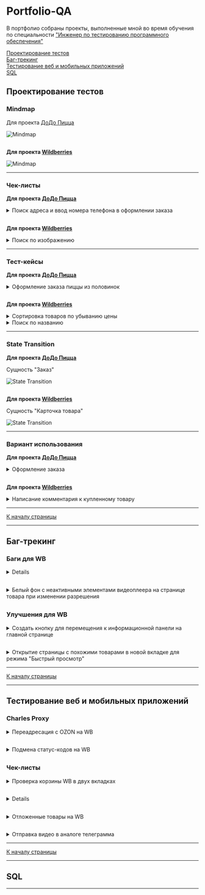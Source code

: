 # <a name="up" />Portfolio-QA

В портфолио собраны проекты, выполненные мной во время обучения по специальности ["Инженер по тестированию программного обеспечения"](https://software-testing.ru/edu/3-online/331-qa-engineer#%D0%BF%D0%BE%D0%B4%D1%80%D0%BE%D0%B1%D0%BD%D0%B0%D1%8F-%D0%BF%D1%80%D0%BE%D0%B3%D1%80%D0%B0%D0%BC%D0%BC%D0%B0)

[Проектирование тестов](#1)<br>
[Баг-трекинг](#2)<br>
[Тестирование веб и мобильных приложений](#3)<br>
[SQL](#4)<br>

## <a name="1" />Проектирование тестов
  
### Mindmap
  
Для проекта [ДоДо Пицца](https://dodopizza.ru/)

![Mindmap](https://i.ibb.co/cK07nWTw/1.png)

##

**Для проекта [Wildberries](https://www.wildberries.ru/)**

![Mindmap](https://i.ibb.co/sph0LH8V/1.png)

-----

### Чек-листы

**Для проекта [ДоДо Пицца](https://dodopizza.ru/)**

<details> <summary>Поиск адреса и ввод номера телефона в оформлении заказа</summary>

| № | Проверка | Пример | Ожидаемый результат
|-|---|---|---|
*Адрес в поле поиска*
| 1 | Город улица дом | Иваново Ленина 22 | Адрес найден |
| 2 |	С измененным порядком составляющих |	22 Ленина Иваново |	Адрес найден |
| 3 |	Через пробел |	Ленина 22 |	Подсказка адресов в которых есть "Ленина, 22" |
| 4 |	Через запятую |	Ленина, 22 |	Подсказка адресов в которых есть "Ленина, 22" |
| 5 |	Через точку |	Ленина. 22 |	Подсказка адресов в которых есть "Ленина, 22" |
| 6 |	Слитно | Ленина22 |	Подсказка адресов в которых есть "Ленина, 22" |
| 7 |	Верхний регистр |	ЛЕНИНА | Подсказка адресов в которых есть "Ленина" |
| 8 |	Нижний регистр | ленина |	Подсказка адресов в которых есть "Ленина" |
| 9 |	Смешанный регистр |	ЛеНиНа | Подсказка адресов в которых есть "Ленина" |
| 10 | С ошибкой |	Ленена |	Подсказка адресов в которых есть "Ленина" |
| 11 | Город | Москва |	Подсказка с адресами в данном городе |
| 12 | Улица | Ленина |	Подсказка адресов в которых есть "Ленина" |
| 13 | На английской раскладке | Vjcrdf |	Подсказка с адресами в данном городе (Москва) |
| 14 | Адрес пиццерии "ДОДО" | ДоДо |	Подсказка с адресами пиццерии "ДОДО" |
| 15 | Район |	Ленинский |	Нет результатов по району. Есть подсказки содержащие в адресе "Ленинский" |
| 16 | Номер дома (пограничное значение) | 7 |	Нет результатов по номеру дома. Нет подсказок по номеру дома |
| 17 | При написании цифр буквами |	Двадцати шести бакинских комиссаров |	Ошибка “Не нашли такой адрес, попробуйте ещё раз” |
| 18 | Разговорный | Питер | Подсказки с городом “Санкт-Петербург” |
| 19 | На английском языке | Saratov | Нужный город не найден |
| 20 | Станция метро | ВДНХ |	Ошибка «Не нашли такой адрес, попробуйте ещё раз» |
| 21 | Вне зоны доставки | посёлок Ключи, Красноармейская улица, 2 | Ошибка «Адрес не входит в зону доставки» |
| 22 | Текстом без адреса |	Привезите мне пиццу |	Ошибка «Не нашли такой адрес, попробуйте ещё раз» |
| 23 | Пустое поле (логическая граница) |	 | Нет подсказок. Сохранение адреса недоступно |
| 24 | 999 999 символов (технологическая граница) |	 | Система не распознает запрос |
*Адрес по метке на карте*
| 25 | В зоне доставки на строении с номером |  | Адрес найден |
| 26 | В зоне доставки рядом со строениями с номерами |  | Определяется ближайший адрес |
| 27 | В зоне доставки без строений с номерами |  | Ошибка "Не удалось определить Ваше местоположение" |
| 28 | Без метки (логическая граница) |  | Ошибка "Не удалось определить Ваше местоположение" |
| 29 | Вне зоны доставки в пределах населенных пунктов |  | Ошибка "Не удалось определить Ваше местоположение" |
| 30 | Вне зоны доставки на границе карты (технологическая граница) |  | Ошибка "Не удалось определить Ваше местоположение" |
*Номер телефона*
| 31 | Мобильный: 10 цифр после 7 (произвольная граница) | 78007255725 | На номер отправлен код подтверждения |
| 32 | Домашний с кодом города | 4932351155 | На номер отправлен код подтверждения |
| 33 | Домашний без кода города | 351155 | Выслать код подтверждения недоступно |
| 34 | Несуществующий номер | 71111111111 | Выслать код подтверждения недоступно |
| 35 | Все 0 после 7 | 70000000000 | Выслать код подтверждения недоступно |
| 36 | Пустое поле (логическая граница) |  | Выслать код подтверждения недоступно |
| 37 | 1 цифра (логическая граница) | 7 | Выслать код подтверждения недоступно |
| 38 | 9 цифр после 7 (пограничное значение) | 7929085040 | Выслать код подтверждения недоступно |
| 39 | 11 цифр после 7 (пограничное значение) | 792908504001 | Выслать код подтверждения недоступно |
| 40 | Вставка 999 цифр (технологическая граница) |  | Обрезается до первых 10 |
| 41 | Вставка 999 цифр и букв (технологическая граница) |  | Обрезается до первых 10 цифр |
| 42 | Буквами | АБВ | Ввод букв недоступен |

</details>

##

**Для проекта [Wildberries](https://www.wildberries.ru/)**

<details> <summary>Поиск по изображению</summary>

| № | Проверка | Ожидаемый результат
|-|---|---|
*Расширения*
| 1 | JPG | Успешная загрузка файла |
| 2 | JPEG | Успешная загрузка файла |
| 3 | PNG | Успешная загрузка файла |
| 4 | GIF | Успешная загрузка файла |
| 5 | BMP | Успешная загрузка файла |
| 6 | PDF | Ошибка загрузки изображения, отображается ошибка с требованием к изображению “поддерживаются только следующие расширения файлов: JPG, JPEG, PNG, BMP, GIF” |
| 7 | TXT | Ошибка загрузки изображения, отображается ошибка с требованием к изображению “поддерживаются только следующие расширения файлов: JPG, JPEG, PNG, BMP, GIF” |
| 8 | TXT переименованный в JPG | Ошибка загрузки изображения, отображается ошибка с требованием к изображению “поддерживаются только следующие расширения файлов: JPG, JPEG, PNG, BMP, GIF” |
| 9 | JPG переименованный в TXT | Ошибка загрузки изображения, отображается ошибка с требованием к изображению “поддерживаются только следующие расширения файлов: JPG, JPEG, PNG, BMP, GIF” |
*Вес файла*
| 10 | 49,9 Мб (пограничное значение снизу) | Успешная загрузка файла |
| 11 | 50 Мб (произвольная граница) | Успешная загрузка файла |
| 12 | 50,1 Мб (пограничное значение сверху) | Ошибка загрузки изображения, отображается ошибка с требованием к изображению “вес фотографии не превышает 50 Мб” |
| 13 | 0 Кб (логическая граница) | Ошибка загрузки изображения, отображается ошибка с требованием к изображению “вес фотографии не превышает 50 Мб” |
| 14 | 1 Кб (логическая граница) | Успешная загрузка файла |
| 15 | 5 Гб (технологическая граница) | Ошибка загрузки изображения, отображается ошибка с требованием к изображению “вес фотографии не превышает 50 Мб” |
*Ширина и высота изображения*
| 16 | Ширина 250, высота 250 (внутри диапозона) | Успешная загрузка файла |
| 17 | Ширина 75, высота 75 (произвольная граница) | Успешная загрузка файла |
| 18 | Ширина 75, высота 76 (пограничное значение по высоте сверху) | Успешная загрузка файла |
| 19 | Ширина 76, высота 75 (пограничное значение по ширине сверху) | Успешная загрузка файла |
| 20 | Ширина 75, высота 200 (внутри диапазона по высоте) | Успешная загрузка файла |
| 21 | Ширина 200, высота 75 (внутри диапазона по ширине) | Успешная загрузка файла |
| 22 | Ширина 74, высота 75 (пограничное значение по ширине снизу) | Ошибка загрузки изображения, отображается ошибка с требованием к изображению “ширина и высота фотографии не меньше 75 пикселей” |
| 23 | Ширина 75, высота 74 (пограничное значение по высоте снизу) | Ошибка загрузки изображения, отображается ошибка с требованием к изображению “ширина и высота фотографии не меньше 75 пикселей” |
| 24 | Ширина 1, высота 1 (логическая граница) | Ошибка загрузки изображения, отображается ошибка с требованием к изображению “ширина и высота фотографии не меньше 75 пикселей” |
| 25 | Ширина 75, высота 100 000 (технологическая граница по высоте) | Ошибка загрузки изображения, отображается ошибка с требованием к изображению “ширина и высота фотографии не меньше 75 пикселей” |
| 26 | Ширина 100 000, высота 75 (технологическая граница по ширине) | Ошибка загрузки изображения, отображается ошибка с требованием к изображению “ширина и высота фотографии не меньше 75 пикселей” |
*Релевантность поиска по фото*
| 27 | Изображение с черной мужской курткой | Поиск выдает варианты черных мужских курток |
| 28 | Изображение с героем из мультфильма Disney | Поиск выдает варианты товаров с изображением героя |
| 29 | Изображение с космосом | Поиск выдает варианты товаров у которых изображение товара содержит изображение космоса |
| 30 | Фото лица девушки | Поиск выдает варианты товаров у которых изображение товара содержит изображение лица девушки |
| 31 | Изображение с текстом “куртка” на белом фоне | Поиск выдает варианты товаров у которых изображение товара содержит надписи на белом фоне |
| 32 | Все пиксели одного цвета (черного) | Поиск выдает варианты товаров у которых изображение товара подходит по цвету изображения |
*Название файла*
| 33 | Слово кириллицей (куртка) | Успешная загрузка файла |
| 34 | Цифрами (“1”) – (логическая граница) | Успешная загрузка файла |
| 35 | Слово латиницей (“coat”) | Успешная загрузка файла |
| 36 | Набором букв на латинице (“qwerty”) | Успешная загрузка файла |
| 37 | Набором букв на кириллице (“йцукен”) | Успешная загрузка файла |
| 38 | С точкой (”.”) | Успешная загрузка файла |
| 39 | С пробелом (” “) | Успешная загрузка файла |
| 40 | Без текста (”.jpg”) – (логическая граница) | Успешная загрузка файла |
| 41 | Спецсимволы (”@”) | Успешная загрузка файла |
| 42 | Максимальное количество символов для Windows (255) – (технологическая граница) | Успешная загрузка файла |
*Влияние названия на результат поиска*
| 43 | На фото черная мужская куртка, название “белая женская куртка” | Нет влияния. Поиск выдает варианты товаров, релевантные загруженному изображению |

</details>

-----

### Тест-кейсы

**Для проекта [ДоДо Пицца](https://dodopizza.ru/)**

<details>
<summary>Оформление заказа пиццы из половинок</summary>
  
| № | Описание шага | 
|-|---|
*Влияние названия на результат поиска*
| 1 | Создан пользователь ( +7 999 999 99 99) |
| 2 | К номеру ( +7 999 999 99 99) есть доступ |
| 3 | В корзине 0 товаров |
| 4 | Есть доступ к БД (Логин / пароль :  Admin / 987654) |
| 5 | Присваиваемый номер заказа всегда уникальный |
*Шаги* 
| 1 | Открыть главную страницу [ДоДо Пицца](https://dodopizza.ru/) |
| 2 | Нажать кнопку «Войти» |
| 3 | Авторизоваться по номеру ( +7 999 999 99 99) и высланному на номер персональному коду |
| 4 | Перейти в категорию «Пиццы» |
| 5 | Найти продукцию «Пицца из половинок» и нажать кнопку «Собрать» |
| 6 | Выбрать первую половинку, например «Креветки со сладким чили» |
| 7 | Выбрать вторую половинку, например «Ветчина и сыр» |
| 8 | Нажать кнопку «В корзину» |
| 9 | Нажать кнопку «Корзина» |
| 10 | Нажать кнопку «К оформлению заказа» |
| 11 | В поле «имя» указать имя (например “Павел”) |
| 12 | В поле «адрес» указать способ доставки (например самовывоз с адресом пиццерии из предлагаемого списка) |
| 13 | Выбрать способ оплаты (например наличными) |
| 14 | Нажать кнопку «Оформить заказ» |

#### ***Ожидаемый результат***
В базе данных в таблице “create_order” есть новая запись о созданном заказе. На странице оформления заказа есть информация:
- Адрес пиццерии, выбранный в шаге 12;
- Способ оплаты, выбранный в шаге 13;
- Состав заказа: пицца из половинок, указанные в шагах 6 и 7;
- Номер заказа.

</details>

##

**Для проекта [Wildberries](https://www.wildberries.ru/)**

<details>
<summary>Сортировка товаров по убыванию цены</summary>

| № | Описание шага | 
|-|---|
*Предварительные условия*
| 1 | Войти в систему [Wildberries](https://www.wildberries.ru/) как администратор (admin / qwerty) |
| 2 | Создать товары в системе (см. ТК «Создание товара») одной категории (например «шахматы» с ценами: 15 000 руб., 20 000 руб., 30 000 руб. от продавца с рейтингом 4,9 и еще два товара: один с ценой 20 000 руб. от того же продавца, что и первый с ценой 20 000 руб. и один с ценой 20 000 руб., но от другого продавца с рейтингом 5.0) |
| 3 | К третьему товару применить скидку 40 % (цена без скидки 30000, со скидкой 18000) |
| 4 | Товары с одной ценой сортируются между собой исходя от оценки продавца (от большей к меньшей). Если оценки идентичные, то сортировка происходит исходя от времени создания в системе карточки товара (от новых к старым). Время создания учитывается в БД в миллисекундах, таким образом не может быть более 1 товара, созданного в идентичное время. Товары с одной ценой от одного продавца, также сортируются по времени создания карточки. |
*Шаги*
| 1 | Открыть главную страницу сайта [Wildberries](https://www.wildberries.ru/) |
| 2 | В поле поиска ввести название товара, пример «шахматы» |
| 3 | Навести курсор на иконку «По популярности» и выбрать «По убыванию цены» |

#### ***Ожидаемый результат***
Найденные товары «шахматы» отображаются в порядке убывания, от максимальной цены к минимальной с учетом скидки, при этом товары с одинаковой ценой отображаются, учитывая рейтинг продавца и время создания карточки:
- С ценой 20000 (от продавца с рейтингом 5.0);
- С ценой 20000 (от продавца с рейтингом 4.9, карточка которого создана последней транзакцией);
- С ценой 20000 (от продавца с рейтингом 4.9, карточка которого создана более ранней транзакцией);
- С ценой 18000;
- С ценой 15000.

</details>

<details>
<summary>Поиск по названию</summary>

| № | Описание шага | Ожидаемый результат |
|-|---|---|
*Предварительные условия*
| 1 | Войти в систему [Wildberries](https://www.wildberries.ru/) как администратор (admin / qwerty) | Успешная авторизация в системе с правами администратора |
| 2 | Создать товары в системе (см. ТК «Создание товара»), например, «iphone» и «шахматы» | Созданы карточки товаров с названием «iphone» и «шахматы» |
*Шаги*
| 1 | Зайти на главную страницу [Wildberries](https://www.wildberries.ru/) | Открыта главная страница сайта |
| 2 | В поле поиска ввести «iphone» | В результатах выдачи есть карточка товара с названием «iphone» созданная в шаге 2. Карточки товара «шахматы» в результатах выдачи нет |

</details>

-----

### State Transition

**Для проекта [ДоДо Пицца](https://dodopizza.ru/)**

Сущность "Заказ"

![State Transition](https://i.ibb.co/fzVMFbQS/8.png)

##

**Для проекта [Wildberries](https://www.wildberries.ru/)**

Сущность "Карточка товара"

![State Transition](https://i.ibb.co/TD47TsyF/9.png)

-----

### Вариант использования

**Для проекта [ДоДо Пицца](https://dodopizza.ru/)**

<details>
<summary>Оформление заказа</summary>

**Легенда:**

**П** – пользователь

**С** – система

**Сценарий использования:**

1. **П** заходит на сайт [ДоДо Пицца](https://dodopizza.ru/) и авторизуется

2. **С** выдает информацию о всех доступных товарах

3. **П** выбирает категорию товара

4. **С** выдает информацию о выбранной категории товаров

5. **П** выбирает товар из категории

6. **С** запрашивает выбор характеристик товара

7. **П** выбирает характеристики товара

8. **С** сохраняет характеристики

9. **П** инициирует добавление товара в корзину

10. **С** сохраняет товар в корзине

11. **П** инициирует переход в корзину

12. **С** отображает сохраненный товар в корзине с возможностью оформления заказа

13. **П** инициирует оформление заказа

14. **С** запрашивает выбор параметров, связанных с оформлением заказа

15. **П** выбирает параметры оформления заказа

16. **С** сохраняет параметры оформления заказа

17. **П** подтверждает оформление заказа с выбранными параметрами

18. **С** создает запрос на оформление заказа в БД и отображает статус заказа

   **Завершение сценария.**

 

**Альтернативный вариант:**

1а. **П** не авторизуется → **С** запрашивает выбор города → **П** указывает город → **Переход к пункту 2**

 

12а. **С** выдает сообщение о невозможности оформить заказ из-за отсутствия товара или его составляющих → **Завершение сценария**.

 

15а. **П** не выбирает ОБЯЗАТЕЛЬНЫЕ параметры оформления заказа → **Переход к пункту 17** →

**С** выдает сообщение о необходимости заполнения обязательных полей → **Переход к пункту 15**

 

 15б.  **П** не выбирает ОБЯЗАТЕЛЬНЫЕ параметры оформления заказа → **Переход к пункту 17** →

**С** выдает сообщение о необходимости заполнения обязательных полей → **Завершение сценария**

 

**Параметры:**

1. Выбрать товар можно из доступного меню на главной странице или через категорию.

2. Характеристиками товара (п. 6-7) являются: размер продукта и ингредиенты

3. Параметрами оформления заказа (п. 14-15) являются: способ и адрес доставки, способ оплаты

</details>

##

**Для проекта [Wildberries](https://www.wildberries.ru/)**

<details>
<summary>Написание комментария к купленному товару</summary>

**Легенда:**
**П** – пользователь
**С** – система

Сценарий:
1.	**П** авторизируется на WB
2.	**С** открывает онлайн-магазин
3.	**П** открывает свой список покупок
4.	**С** отображает купленные П товары
5.	**П** выбирает нужный товар
6.	**С** открывает карточку данного товара
7.	**П** инициирует опцию написания комментария
8.	**С** открывает интерфейс для написания комментария
9.	**П** пишет текст комментария
10.	**С** отображает написанное
11.	**П** загружает фото допустимого формата
12.	**С** отображает загруженные фото
13.	**П** отправляет комментарий
14.	**С** сохраняет текст и фото в БД, закрывает интерфейс написания комментария, текст отображается в списке комментариев вместе с подгруженными фото

**Завершение сценария**

**Альтернативный вариант:**
11а. **П** не загружает фото → **С** отображает написанное → **Переход к пункту 13** → **Переход к пункту 14** (без фото)  
11б. **П** загружает фото недопустимого формата → **С** не загружает фото → **Переход к пункту 13** → **Переход к пункту 14** (без фото)

**Параметры:**
Допустимый формат фото – JPEG, PNG

</details>

-----

[К началу страницы](#up)

-----

## <a name="2" />Баг-трекинг

### Баги для WB

<details>
<summary>Переход в отзывы товара 18+ без подтверждения возраста</summary>

**Шаги**

1. Перейти на карточку любого товара 18+ (пример https://www.wildberries.ru/catalog/170394739/detail.aspx) и закрыть окно с подтверждением возраста (если контент изначально доступен, то очистить cookie-файлы и обновить страницу)
2. Кликнуть по кнопке "Смотреть все отзывы" (см. скриншот "Отзывы")

**Результат**

Происходит переход на страницу с отзывами. Всплывающее окно с подтверждением возраста можно закрыть оставаясь на текущей странице (см. скриншоты "С окном" и "Без окна")

**Ожидаемый результат**

Всплывающее окно с подтверждением возраста появляется при клике по кнопке "Смотреть все отзывы". Переход на страницу с отзывами происходит только при подтверждении возраста (18 лет).

[С окном](https://ibb.co/4nD2rctL) [Без окна](https://ibb.co/LDzCJtsc) [Отзывы](https://ibb.co/sv94GcMZ)

</details>

##

<details>
<summary>Белый фон с неактивными элементами видеоплеера на странице товара при изменении разрешения</summary>

**Шаги**

1. Открыть любую карточку товара на WB где есть видео (например https://www.wildberries.ru/catalog/3029229/detail.aspx)
2. Начать воспроизведение видео (если оно не запустилось автоматически)
3. Изменить разрешение экрана по высоте до 1023 или ниже (например с помощью растягивания консоли (см. скриншот "Разрешение"))
4. Вернуть разрешение экрана по высоте от 1024 или выше (например в исходное состояние)

**Результат**

В видеоплеере отображается белый фон (см. скриншот "Белый фон") с неактивными элементами: пауза/воспроизведение, звук и шкала воспроизведения

**Ожидаемый результат**

Видео воспроизводится, элементы видеоплеера активны для пользователя

[Белый фон](https://ibb.co/Vcm39mYC) [Разрешение](https://ibb.co/G4bgmF1X)

</details>

##

### Улучшения для WB

<details>
<summary>Создать кнопку для перемещения к информационной панели на главной странице</summary>

Создать кнопку "К концу страницы" при клике на которую происходит прокрутка главной страницы в низ до информационной панели, по аналогии с кнопкой "К началу страницы" позволяющей при скроллинге вернуться в начало страницы (см. скриншот "Кнопка"). Как и кнопка "К началу страницы", новая кнопка должная одновременно появляться с ней при скроллинге. Она должна располагаться на том же уровне, но правее (см. скриншот "Новая кнопка"). Иметь тот же дизайн, но стрелка направлена вниз.

Сейчас при скроллинге вниз на главной странице [Wildberries](https://www.wildberries.ru/), новые карточки подгружаются автоматически после каждых 100 позицией и у пользователя нет возможности спуститься вниз страницы к панели с информацией (см. скриншот «Панель»).

Поскольку пользователям может потребоваться информация с панели, им будет удобней сделать это не уходя с главной страницы в другие разделы.

[Кнопка](https://ibb.co/mC6ZfgW3) [Новая кнопка](https://ibb.co/whKQjm8n) [Панель](https://ibb.co/SCXM6R1)

</details>

##

<details>
<summary>Открытие страницы с похожими товарами в новой вкладке для режима "Быстрый просмотр"</summary>

Сделать открытие страницы с похожими товарами в новой вкладке для режима "Быстрый просмотр" на сайте [Wildberries](https://www.wildberries.ru/).

Сейчас в режиме быстрого просмотра если нажать на иконку "Похожие" (см. скриншот "Похожие") осуществляется переход на страницу с похожими товарами взамен текущей страницы.

Так как текущая страница не сохраняется мы не можем вернуться к изначальному товару из-за того, что в новой вкладке будут только похожие товары, исключая исходный, а при возвращении на предыдущую страницу, список карточек обновляется. Также, поскольку мы не были на самой странице товара (были в режиме быстрого просмотра), товар не будет отображен в недавно просмотренных товарах.
Таким образом, сейчас пользователь теряет изначальный товар при данном действии. Открытие страницы в новой вкладке с сохранением текущей исправит данный момент.

[Похожие](https://ibb.co/n81fy0wc)

</details>

-----

[К началу страницы](#up)

-----

## <a name="3" />Тестирование веб и мобильных приложений

### Charles Proxy

<details>
<summary>Переадресация с OZON на WB</summary>

![Скриншот](https://i.ibb.co/0yn8Zv6H/14.png)

</details>

##

<details>
<summary>Подмена статус-кодов на WB</summary>

**400 Bad Request**

![400 Bad Request](https://i.ibb.co/MkDCjKBD/400-Bad-Request.png)

**500 Internal Server Error**

![500 Internal Server Error](https://i.ibb.co/HpXSrp6g/500-Internal-Server-Error.png)

**500 THIS IS FINE.**

![500 THIS IS FINE.](https://i.ibb.co/b59Hgngt/500-THIS-IS-FINE.png)

</details>

##

### Чек-листы

<details>
<summary>Проверка корзины WB в двух вкладках</summary>

| № | Проверка (вкладки для изменений) | Результат при обновлении (новая вкладка) |
|-|---|---|
*Создание*
| 1 | Добавление товара в корзину в одной вкладке | Товар отображается во второй вкладке  |
| 2 | Добавление одного и того же товара в двух вкладках (1 в первой, и он же во второй) | Товар отображается в обеих вкладках в количестве 1 |
| 3 | Добавление двух разных товаров (1 в первой, и 1 во второй) | При добавлении товара система учитывает товар, добавленный в другой вкладке (оба товара в корзине) |
| 4 | Добавление нескольких товаров из разных вкладок (+ 10 в первой, + 10 во второй) | При добавлении товара система учитывает товары, добавленные в другой вкладке (все товары в корзине) |
*Редактирование*
| 5 | Увеличение товара (1 позиция) | Во второй вкладке отображается корректное кол-во товаров увеличенных в предыдущей |
| 6 | Уменьшение товара (1 позиция) | Во второй вкладке отображается корректное кол-во товаров уменьшенных в предыдущей |
| 7 | Редактирование двух товаров (+ 1 у одного товара, - 1 у другого товара) | Отображает кол-во товаров с учетом изменений |
| 8 | Редактирование одного товара в 2 вкладках (+ 2 товара в первой, - 1 во второй, + 1 в первой) | Система сохраняет только изменения, сделанные в последней вкладке. Но если до последнего изменения в этой же вкладке были и другие, то она сохранит результат учитывая их (+ 3 в первой вкладке) |
| 9 | Изменение состояния объекта (добавить 1 товар в избранное) | Во второй вкладке отображаются изменения (товар помечен как избранный) |
| 10 | Изменение состояния объекта (выбрать 1 товар) | Во второй вкладке отображаются изменения (выбранный товар выбран) |
| 11 | Редактирование удаленного объекта (в первой вкладке удалить товар, во второй отредактировать) | Система удаляет товар из второй вкладки при попытке редактирования |
*Удаление*
| 12 | Удаление удаленного товара (в первой вкладке удалить товар, во второй вкладке удалить его же) | Система при удалении обновляет страницу (при удалении во второй вкладке, товар удаляется аналогичный образом) |
| 13 | Удаление товара, изменившего состояние (добавить в одной вкладке товар в избранное, во второй удалить его) | Товар удален в обоих вкладках |
| 14 | Удаление товара (всех) | Пустая корзина |
| 15 | Удаление товара (одного) | Удален выбранный товар, остальные сохраняются |

</details>

##

<details>
<summary>Тестирование игры "FRUIT NINJA" на прерывания</summary>

**Устройство**: Samsung Galaxy A15

**Характеристики устройства**:
1.	ОС: Android 14
2.	Диагональ экран: 6.5"
3.	Разрешение экрана: 2340x1080 px
4.	Процессор: MediaTek Helio G99 2 x 2.2 ГГц + 6 x 2 ГГц
5.	Оперативная и встроенная память: 4/128 ГБ

**Особенности приложения**: 
1.	Название: «FRUIT NINJA» Version 3.77.0
2.	Ссылка для скачивания (google play): [FRUIT NINJA](https://play.google.com/store/apps/details?id=com.halfbrick.fruitninjafree)

**Что тестировалось**: 
1.	Режим загрузки приложения
2.	Режим Меню
3.	Режим просмотра рекламы
4.	Режим игры
 
**Как тестировалось**:
1.	Намеренное сворачивание приложения
2.	Блокировка экрана
3.	Переход устройства в спящий режим
4.	Вынужденное сворачивание приложения - входящий звонок
5.	Входящее смс сообщение/ сообщение в мессенджер с уведомлением
6.	Отключение сети с последующим возобновлением
7.	Изначально сеть отключена, далее - включение сети
8.	Выход из приложения и повторный запуск

| Прерывание с последующим возвращением к работе с приложением / Режим тестирования | Загрузка приложения |  Меню | Режим просмотра рекламы | Режим игры |
|-|---|---|---|---|
| Намеренное сворачивание приложения  | Приложение прерывает загрузку и проигрывание фоновой музыки на момент сворачивания. При возвращении к работе с приложением загрузка возобновляется с места прерывания (ползунок), проигрывание фоновой музыки возобновляется | Приложение прерывает работу и проигрывание фоновой музыки на момент сворачивания. При возвращении к работе с приложением возвращаемся в меню с места прерывания, проигрывание фоновой музыки возобновляется | Приложение прерывает работу и проигрывание звуков на момент сворачивания. При возвращении к работе с приложением продолжается просмотр с места прерывания, проигрывание звуков возобновляется | Приложение прерывает работу и проигрывание звуков. При возвращении к работе с приложением открывается режим «паузы» с меню для подтверждения продолжения игры без звуков. При возобновлении игры проигрывание звуков возобновляется |
| Вынужденное сворачивание приложения - входящий звонок | Всплывающий входящий звонок поверх приложения. Загрузка приостановлена, музыка не играет. После завершения звонка загрузка возобновляется с места прерывания (ползунок), проигрывание фоновой музыки возобновляется | Всплывающий входящий звонок поверх приложения. Приложение продолжает свою работу (кнопки, анимация активны). Музыка не играет. После завершения звонка проигрывание фоновой музыки возобновляется | Всплывающий входящий звонок поверх приложения. Проигрывание рекламы и фонового звука приостановлено. После завершения звонка проигрывание рекламы и звуков возобновляется с места прерывания | Всплывающий входящий звонок поверх приложения. Приложение продолжает свою работу (игра продолжается). Звуков нет. После завершения звонка проигрывание звуков возобновляется |
| Входящее СМС сообщение/ сообщение в мессенджер с уведомлением | Всплывающее сообщение поверх окна загрузки - на работу приложения и фоновую музыку не влияет | Всплывающее сообщение поверх окна загрузки - на работу приложения и фоновую музыку не влияет | Всплывающее сообщение поверх проигрывателя рекламы на работу приложения и на звуки не влияет | Всплывающее сообщение поверх приложения - на работу приложения и на системные звуки не влияет |
| Входящее СМС сообщение/ сообщение в мессенджер с уведомлением | Всплывающее сообщение поверх окна загрузки - на работу приложения и фоновую музыку не влияет | Всплывающее сообщение поверх окна загрузки - на работу приложения и фоновую музыку не влияет  | Всплывающее сообщение поверх проигрывателя рекламы- на работу приложения и на звуки не влияет | Всплывающее сообщение поверх приложения - на работу приложения и на системные звуки не влияет |
| Блокировка экрана | Приложение прерывает загрузку и фоновую музыку на момент блокировки, после разблокировки - загрузка возобновляется с места прерывания (ползунок), проигрывание фоновой музыки возобновляется | Приложение прерывает работу и проигрывание фоновой музыки на момент блокировки. При возвращении к работе с приложением возвращаемся в меню с места прерывания, проигрывание фоновой музыки возобновляется | Приложение прерывает проигрывание рекламы и ее звуков на момент прерывания, при возвращении к работе с приложением возобновляется режим просмотра рекламы со звуком | Приложение прерывает работу и проигрывание звуков. При возвращении к работе с приложением – режим «паузы» с меню для подтверждения продолжения игры. Звуков нет. После завершения звонка проигрывание звуков возобновляется |
| Переход устройства в спящий режим | Приложение прерывает загрузку и фоновую музыку на момент прерывания, после разблокировки - загрузка возобновляется с места прерывания (ползунок), проигрывание фоновой музыки возобновляется | Приложение прерывает работу и проигрывание фоновой музыки на момент прерывания. При возвращении к работе с приложением возвращаемся в меню с места прерывания, проигрывание фоновой музыки возобновляется | Приложение прерывает проигрывание рекламы и ее звуков на момент прерывания, при возвращении к работе с приложением возобновляется режим просмотра рекламы со звуком | Приложение прерывает работу и проигрывание звуков. При возвращении к работе с приложением – режим «паузы» с меню для подтверждения продолжения игры. Звуков нет. После завершения звонка проигрывание звуков возобновляется |
| Отключение сети и затем возобновление работы сети | Приложение загружается, прерывания загрузки не происходит. Фоновая музыка не прерывается/не отключается | Не влияет на работу приложения | Проигрывание рекламы и ее звуков продолжается  | Не влияет на работу приложения |
| Изначально сеть отключена, далее - включение сети | Сообщение от системы о невозможности выполнить загрузку приложения | НЕЛЬЗЯ ПЕРЕЙТИ К РЕЖИМУ БЕЗ ПОДКЛЮЧЕНИЯ К СЕТИ | НЕЛЬЗЯ ПЕРЕЙТИ К РЕЖИМУ БЕЗ ПОДКЛЮЧЕНИЯ К СЕТИ | НЕЛЬЗЯ ПЕРЕЙТИ К РЕЖИМУ БЕЗ ПОДКЛЮЧЕНИЯ К СЕТИ |
| Выход из приложения и повторный запуск | Приложение загружается заново | Приложение загружается заново | Приложение загружается заново | Приложение загружается заново |

</details>

##

<details>
<summary>Отложенные товары на WB</summary>

| № | Проверка | Результат |
|-|---|---|
*WEB. Авторизированным пользователем*
| 1 | Добавить товар в избранное (нажать на сердечко у товара) | Товар будет отображаться в разделе «Избранное» |
| 2 | Добавить товар в избранное, который есть в наличии из быстрого просмотра | Товар будет отображаться в разделе «Избранное» |
| 3 | Добавить товар в избранное, который есть в наличии из карточки товара | Товар будет отображаться в разделе «Избранное» |
| 4 | Добавить товар в избранное, которого нет в наличии из быстрого просмотра | Товар будет отображаться в разделе «Избранное» |
| 5 | Добавить товар в избранное, которого нет в наличии из карточки товара | Товар будет отображаться в разделе «Избранное» |
| 6 | Добавить товар в избранное (нажать на сердечко у товара) у уже добавленного товара | Добавить повторно товар нельзя (при попытке товар удаляется из избранного) |
| 7 | Добавить бренд в избранное | Бренд будет отображаться в «Избранное» в «Любимые бренды» |
| 8 | Добавить бренд в избранное у уже добавленного бренда | Добавить повторно бренд нельзя (при попытке бренд удаляется из избранного) |
| 9 | Добавить товар в корзину | Товар будет отображаться в корзине |
| 10 | Добавить товар в корзину из быстрого просмотра | Товар будет отображаться в корзине |
| 11 | Добавить товар в корзину из карточки товара | Товар будет отображаться в корзине |
| 12 | Поделиться (направить в доступные соц. сети ссылку на страницу товара или просто скопировать ее) | По полученной ссылке можно вернуться на страницу товара |
| 13 | По артикулу (скопировать и сохранить артикул на карточке товара) | По полученному артикулу через поиск можно вернуться в карточку товара |
| 14 | Недавно просмотренное (зайти в карточку товара) | Товар будет отображаться в подсказках «Вы недавно смотрели» |
*WEB. Не авторизированным пользователем*
| 15 | Добавить товар в избранное любым способом (нажать на сердечко у товара) | Для действия требуется авторизация |
| 16 | Поделиться (направить в доступные соц. сети ссылку на страницу товара или просто скопировать ее) | По полученной ссылке можно вернуться в карточку товара |
| 17 | По артикулу (скопировать и сохранить артикул на карточке товара) | По полученному артикулу через поиск можно вернуться в карточку товара |
| 18 | Добавить в корзину (нажать у товара «добавить в корзину) | Товар отображается в корзине (при условии, что не были очищены cookie файлы)  |
| 19 | Недавно просмотренное (зайти в карточку товара) | Товар будет отображаться в подсказках «Вы недавно смотрели» (при условии, что не были очищены cookie файлы) |
| 20 | Добавить бренд в избранное | Для действия требуется авторизация |
*Mobile. Авторизированным пользователем*
| 21 | Добавить товар в корзину  | Товар отображается в корзине |
| 22 | Добавить товар в корзину из карточки товара | Товар отображается в корзине |
| 23 | Добавить товар в корзину из быстрого просмотра | Опция быстрого просмотра отсутствует |
| 24 | Поделиться (направить в доступные соц. сети ссылку на страницу товара или просто скопировать ее) | По полученной ссылке можно вернуться на страницу товара в приложении |
| 25 | Недавно просмотренное (зайти в карточку товара) | Товар будет отображаться в подсказках «Вы недавно смотрели» |
| 26 | По артикулу (скопировать и сохранить артикул на карточке товара) | Товар будет отображаться в подсказках «Вы смотрели» |
| 27 | Добавить бренд в любимые бренды | Бренд будет отображаться в «Любимые бренды» |
| 28 | Добавить бренд в любимые бренды у уже добавленного бренда | Добавить повторно бренд нельзя (при попытке бренд удаляется из раздела «Любимые бренды») |
| 29 | Добавить товар в отложенное (нажать на сердечко у товара), который уже добавленного туда  | Добавить повторно товар нельзя (при попытке товар удаляется из избранного) |
| 30 | Добавить товар в отложенное, который есть в наличии (нажать на сердечко у товара) | Товар отображается в разделе «Отложенные» |
| 31 | Добавить товар в отложенное, который есть в наличии из карточки товара | Товар отображается в разделе «Отложенные» |
| 32 | Добавить товар в отложенное, который есть в наличии из быстрого просмотра | Опция быстрого просмотра отсутствует |
| 33 | Добавить товар в «Лист ожидания», которого нет в наличии | Товар будет отображаться в разделе «Лист ожидания» |
| 34 | Добавить товар в «Лист ожидания», которого нет в наличии из карточки товара | Товар будет отображаться в разделе «Лист ожидания» |
| 35 | Добавить, уже добавленный в «Лист ожидания», товар, которого нет в наличии | Товар будет отображаться в разделе «Лист ожидания» |
| 36 | Добавить товар в «Лист ожидания», которого нет в наличии из быстрого просмотра | Опция быстрого просмотра отсутствует |
*Mobile. Нк авторизированным пользователем*
| 37 | Поделиться (направить в доступные соц. сети ссылку на страницу товара или просто скопировать ее) | По полученной ссылке можно вернуться на страницу товара в приложении |
| 38 | По артикулу (скопировать и сохранить артикул на карточке товара) | По полученному артикулу через поиск можно вернуться в карточку товара |
| 39 | Добавить в корзину, который есть в наличии (нажать у товара «В корзину) | Товар отображается в корзине (при условии, что не был очищен кэш) |
| 40 | Добавить товар в корзину, которого нет в наличии | Отсутствует кнопка «Добавить в корзину» |
| 41 | Недавно просмотренное (зайти в карточку товара) | Для действия требуется авторизация |
| 42 | Добавить в отложенное (нажать на сердечко у товара) | Для действия требуется авторизация |
| 43 | Добавить в «Лист ожидания» товар, которого нет в наличии | Для действия требуется авторизация |

</details>

##

<details>
<summary>Отправка видео в аналоге телеграмма</summary>

| № | Проверка | Ппимер | Результат |
|-|---|---|---|
*Формат видео*
| 1 | Допустимый формат | MP4 | Видео загружаются |
| 2 | Допустимый формат | MOV | Видео загружаются |
| 3 | Допустимый формат | AVI | Видео загружаются |
| 4 | Допустимый формат | WMV | Видео загружаются |
| 5 | Допустимый формат | WEBM | Видео загружаются |
| 6 | Недопустимый формат | MKV | Видео загружаются |
*Размер видео*
| 7 | Логическая граница | 1МБ | Видео загружаются |
| 8 | Внутри диапазона | 500МБ | Видео загружаются |
| 9 | Пограничное значение (нижнее) | 1,99ГБ | Видео загружаются |
| 10 | Произвольная граница (без премиума) | 2ГБ | Видео загружаются |
| 11 | Пограничное значение (верхнее) | 2,1ГБ | Для загрузки требуется премиум |
| 12 | Внутри диапазона с премиумом | 3ГБ | Видео загружаются |
| 13 | Пограничное значение (нижнее) с премиумом | 3,9ГБ | Видео загружаются |
| 14 | Произвольная граница (с премиумом) | 4ГБ | Видео загружаются |
| 15 | Пограничное значение (верхнее) с премиумом | 4,1ГБ | Информационное сообщение о превышении максимального размера |
| 16 | Поиск технологической границы | 1ТБ | Информационное сообщение о превышении максимального размера |
*Проверка названия*
| 17 | Кириллица | Видео | Видео загружаются |
| 18 | Латиница | Video | Видео загружаются |
| 19 | Цифрами | 12345 | Видео загружаются |
| 20 | Символы | . | Видео загружаются |
| 21 | Смешанное | Смешное_Video.01 | Видео загружаются |
| 22 | Пустое |  | Видео загружаются |
| 23 | Максимальное число символов | 255 символов с учетом точки и расширения | Видео загружаются |
*Способ загрузки*
| 24 | Через кнопку добавить | Символ «скрепки» | Видео загружаются |
| 25 | Через «поделиться» с текущего мессенджера | «Переслать» | Видео загружаются |
| 26 | Проверка способа загрузки (через поделиться с другого мессенджера) | «Поделиться» | Видео загружаются |
| 27 | Через ссылку | Вставить URL | Получено не видео, а ссылка на видео |
*Особенности сети*
| 28 | При полной сети | 4G | Видео загружаются |
| 29 | При полной сети | Wi-Fi | Видео загружаются |
| 30 | При медленной сети | 3G | Видео загружаются |
| 31 | При медленной сети | 2G | Видео загружаются |
| 32 | Без сети |  | Видео не загружается |
*Прерывание и возобновление сети*
| 33 | Во время загрузки | Прерывание | Остановка загрузки с сохранением прогресса |
| 34 | Во время загрузки | Возобновление | Продолжение загрузки с момента остановки |
*Прерывание работы приложения*
| 35 | Фоновый режим | Сворачиваем приложение | Загрузка продолжается |
| 36 | Поворот экрана | Режим планшета | Загрузка продолжается |
| 37 | Закрытие приложения |  | Остановка загрузки с сохранением прогресса |
| 38 | Входящее | SMS | Загрузка продолжается |
| 39 | Входящее | Push-уведомление | Загрузка продолжается |
| 40 | Входящий | Звонок | Загрузка продолжается |
| 41 | Подсоединение кабеля | Для зарядки / для передачи файлов | Загрузка продолжается |
| 42 | Блокировка экрана |  | Загрузка продолжается |
| 43 | Спящий режим |  | Загрузка продолжается |
*Индикатор загрузки*
| 44 | Во время загрузки |  | Отображается процесс загрузки |
| 45 | Во время остановки загрузки |  | Отображается индикатор с остановленным прогрессом |
| 46 | При успешной загрузке |  | Процесс загрузки не отображается (видео загружено) |
*Отправка нескольких видео разом*
| 47 | До 10 |  | Выбранные видео загружаются блоком |
| 48 | 10 |  | Выбранные видео загружаются блоком из 10 |
| 49 | Больше 10 |  | Выбранные видео загружаются блоками не более 10 в каждом |
*Отображение загруженных видео*
| 50 | Расположение |  | Располагаются в соответствии с разметкой |
| 51 | Превью | MP4 | Отображается превью видео |
| 52 | Превью | MOV | Отображается превью видео |
| 53 | Превью | WEBM | Отображается превью видео |
| 54 | Превью | Другие форматы видео | Видео отображается в виде файла |

</details>

-----

[К началу страницы](#up)

-----

## <a name="4" />SQL

-----
